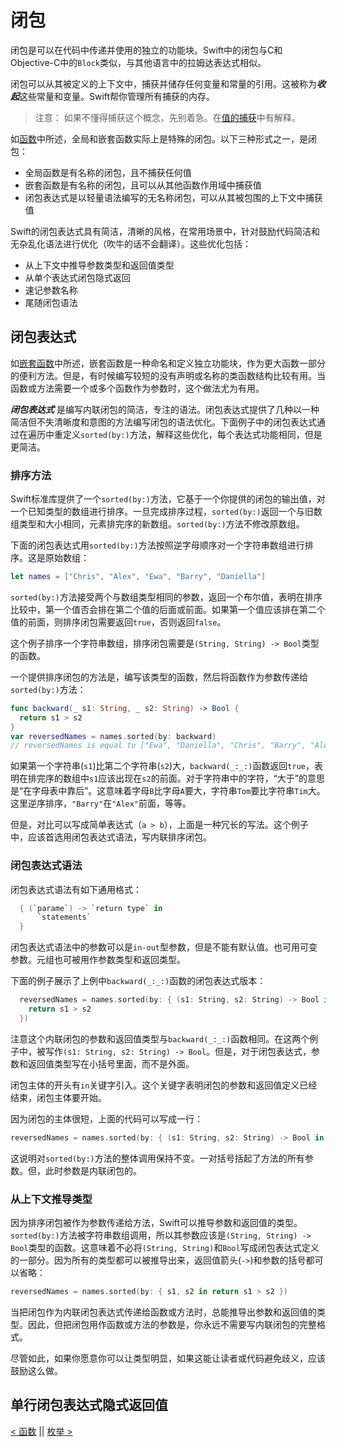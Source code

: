 # 闭包

闭包是可以在代码中传递并使用的独立的功能块。Swift中的闭包与C和Objective-C中的`Block`类似，与其他语言中的拉姆达表达式相似。

闭包可以从其被定义的上下文中，捕获并储存任何变量和常量的引用。这被称为***收起***这些常量和变量。Swift帮你管理所有捕获的内存。

> 注意：
> 如果不懂得捕获这个概念，先别着急。在[值的捕获](#值的捕获)中有解释。

如[函数](Functions.md)中所述，全局和嵌套函数实际上是特殊的闭包。以下三种形式之一，是闭包：
* 全局函数是有名称的闭包，且不捕获任何值
* 嵌套函数是有名称的闭包，且可以从其他函数作用域中捕获值
* 闭包表达式是以轻量语法编写的无名称闭包，可以从其被包围的上下文中捕获值

Swift的闭包表达式具有简洁，清晰的风格，在常用场景中，针对鼓励代码简洁和无杂乱化语法进行优化（吹牛的话不会翻译）。这些优化包括：
* 从上下文中推导参数类型和返回值类型
* 从单个表达式闭包隐式返回
* 速记参数名称
* 尾随闭包语法

## 闭包表达式

如[嵌套函数](Functions.md#嵌套函数)中所述，嵌套函数是一种命名和定义独立功能块，作为更大函数一部分的便利方法。但是，有时候编写较短的没有声明或名称的类函数结构比较有用。当函数或方法需要一个或多个函数作为参数时，这个做法尤为有用。

***闭包表达式*** 是编写内联闭包的简洁，专注的语法。闭包表达式提供了几种以一种简洁但不失清晰度和意图的方法编写闭包的语法优化。下面例子中的闭包表达式通过在遍历中重定义`sorted(by:)`方法，解释这些优化，每个表达式功能相同，但是更简洁。

### 排序方法

Swift标准库提供了一个`sorted(by:)`方法，它基于一个你提供的闭包的输出值，对一个已知类型的数组进行排序。一旦完成排序过程，`sorted(by:)`返回一个与旧数组类型和大小相同，元素排完序的新数组。`sorted(by:)`方法不修改原数组。

下面的闭包表达式用`sorted(by:)`方法按照逆字母顺序对一个字符串数组进行排序。这是原始数组：
```swift
let names = ["Chris", "Alex", "Ewa", "Barry", "Daniella"]
```

`sorted(by:)`方法接受两个与数组类型相同的参数，返回一个布尔值，表明在排序比较中，第一个值否会排在第二个值的后面或前面。如果第一个值应该排在第二个值的前面，则排序闭包需要返回`true`，否则返回`false`。

这个例子排序一个字符串数组，排序闭包需要是`(String, String) -> Bool`类型的函数。

一个提供排序闭包的方法是，编写该类型的函数，然后将函数作为参数传递给`sorted(by:)`方法：
```swift
func backward(_ s1: String, _ s2: String) -> Bool {
  return s1 > s2
}
var reversedNames = names.sorted(by: backward)
// reversedNames is equal to ["Ewa", "Daniella", "Chris", "Barry", "Alex"]
```

如果第一个字符串(`s1`)比第二个字符串(`s2`)大，`backward(_:_:)`函数返回`true`，表明在排完序的数组中`s1`应该出现在`s2`的前面。对于字符串中的字符，“大于”的意思是“在字母表中靠后”。这意味着字母`B`比字母`A`要大，字符串`Tom`要比字符串`Tim`大。这里逆序排序，`"Barry"`在`"Alex"`前面，等等。

但是，对比可以写成简单表达式（`a > b`），上面是一种冗长的写法。这个例子中，应该首选用闭包表达式语法，写内联排序闭包。

### 闭包表达式语法

闭包表达式语法有如下通用格式：
```swift
  { (`parame`) -> `return type` in  
      `statements`  
  }
```

闭包表达式语法中的参数可以是`in-out`型参数，但是不能有默认值。也可用可变参数。元组也可被用作参数类型和返回类型。

下面的例子展示了上例中`backward(_:_:)`函数的闭包表达式版本：
```swift
  reversedNames = names.sorted(by: { (s1: String, s2: String) -> Bool in
    return s1 > s2
  })
```

注意这个内联闭包的参数和返回值类型与`backward(_:_:)`函数相同。在这两个例子中，被写作`(s1: String, s2: String) -> Bool`。但是，对于闭包表达式，参数和返回值类型写在小括号里面，而不是外面。

闭包主体的开头有`in`关键字引入。这个关键字表明闭包的参数和返回值定义已经结束，闭包主体要开始。

因为闭包的主体很短，上面的代码可以写成一行：
```swift
reversedNames = names.sorted(by: { (s1: String, s2: String) -> Bool in return s1 > s2})
```

这说明对`sorted(by:)`方法的整体调用保持不变。一对括号括起了方法的所有参数。但，此时参数是内联闭包的。

### 从上下文推导类型

因为排序闭包被作为参数传递给方法，Swift可以推导参数和返回值的类型。`sorted(by:)`方法被字符串数组调用，所以其参数应该是`(String, String) -> Bool`类型的函数。这意味着不必将`(String, String)`和`Bool`写成闭包表达式定义的一部分。因为所有的类型都可以被推导出来，返回值箭头(`->`)和参数的括号都可以省略：
```swift
reversedNames = names.sorted(by: { s1, s2 in return s1 > s2 })
```
当把闭包作为内联闭包表达式传递给函数或方法时，总能推导出参数和返回值的类型。因此，但把闭包用作函数或方法的参数是，你永远不需要写内联闭包的完整格式。

尽管如此，如果你愿意你可以让类型明显，如果这能让读者或代码避免歧义，应该鼓励这么做。


 ## 单行闭包表达式隐式返回值
 
























[< 函数](Functions.md) || [枚举 >](Enumeration.md)

